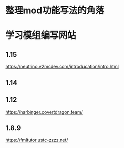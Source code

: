 # 整理mod功能写法的角落

# 学习模组编写网站

## 1.15

https://neutrino.v2mcdev.com/introducation/intro.html

## 1.14

## 1.12 

https://harbinger.covertdragon.team/

## 1.8.9

https://fmltutor.ustc-zzzz.net/
